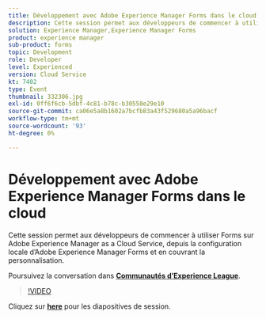 ```yaml
---
title: Développement avec Adobe Experience Manager Forms dans le cloud
description: Cette session permet aux développeurs de commencer à utiliser Forms sur Adobe Experience Manager as a Cloud Service, depuis la configuration locale d’Adobe Experience Manager Forms et en couvrant la personnalisation.
solution: Experience Manager,Experience Manager Forms
product: experience manager
sub-product: forms
topic: Development
role: Developer
level: Experienced
version: Cloud Service
kt: 7402
type: Event
thumbnail: 332306.jpg
exl-id: 0ff6f6cb-5dbf-4c81-b78c-b30558e29e10
source-git-commit: ca06e5a8b1602a7bcfb83a43f529680a5a96bacf
workflow-type: tm+mt
source-wordcount: '93'
ht-degree: 0%

---
```


# Développement avec Adobe Experience Manager Forms dans le cloud

Cette session permet aux développeurs de commencer à utiliser Forms sur Adobe Experience Manager as a Cloud Service, depuis la configuration locale d’Adobe Experience Manager Forms et en couvrant la personnalisation.

Poursuivez la conversation dans **[Communautés d’Experience League](http://adobe.ly/36Yd3v6)**.

>[!VIDEO](https://video.tv.adobe.com/v/332306/?quality=12&learn=on&hidetitle=true)

Cliquez sur **[here](/help/adobe-developers-live/assets/developing-aem-forms-cloud.pdf)** pour les diapositives de session.
